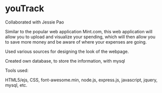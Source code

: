 # youTrack

Collaborated with Jessie Pao

Similar to the popular web application Mint.com, this web application will allow you to upload and visualize your spending, which will then allow you to save more money and be aware of where your expenses are going.  


Used various sources for designing the look of the webpage.

Created own database, to store the information, with mysql

Tools used:

HTML5/ejs,
CSS,
font-awesome.min,
node.js,
express.js,
javascript,
jquery,
mysql,
etc.

